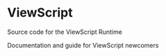 # ViewScript
Source code for the ViewScript Runtime

Documentation and guide for ViewScript newcomers
